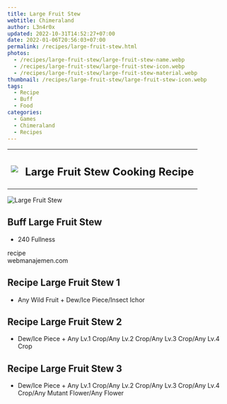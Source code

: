 ```yaml
---
title: Large Fruit Stew
webtitle: Chimeraland
author: L3n4r0x
updated: 2022-10-31T14:52:27+07:00
date: 2022-01-06T20:56:03+07:00
permalink: /recipes/large-fruit-stew.html
photos:
  - /recipes/large-fruit-stew/large-fruit-stew-name.webp
  - /recipes/large-fruit-stew/large-fruit-stew-icon.webp
  - /recipes/large-fruit-stew/large-fruit-stew-material.webp
thumbnail: /recipes/large-fruit-stew/large-fruit-stew-icon.webp
tags:
  - Recipe
  - Buff
  - Food
categories:
  - Games
  - Chimeraland
  - Recipes
---
```


<section id="bootstrap-wrapper"><link rel="stylesheet" href="https://cdn.statically.io/gh/dimaslanjaka/Web-Manajemen/40ac3225/css/bootstrap-4.5-wrapper.css"/><div class="row mb-2"><div class="col-md-12 mb-2"><table class="table" id="post-info"><tbody><tr><td><img class="d-inline-block me-2" src="/chimeraland/recipes/large-fruit-stew/large-fruit-stew-icon.webp" width="auto" height="auto"/></td><td><h1 class="fs-5">Large Fruit Stew Cooking Recipe</h1></td></tr></tbody></table></div></div><div class="card mb-2"><div class="row g-0"><div class="col-sm-4 position-relative mb-2"><img src="/chimeraland/recipes/large-fruit-stew/large-fruit-stew-material.webp" class="card-img fit-cover w-100 h-100" alt="Large Fruit Stew" data-fancybox="true"/></div><div class="col-sm-8 mb-2"><div class="card-body"><h2 class="card-title fs-5">Buff Large Fruit Stew</h2><div class="card-text"><ul><li>240 Fullness</li></ul></div><span class="badge rounded-pill bg-dark">recipe</span></div><div class="card-footer text-end text-muted">webmanajemen.com</div></div></div></div><div class="row mb-2"><div class="col-12 col-lg-6 recipe-item mb-2"><div class="card"><div class="card-body"><h2 class="card-title fs-5">Recipe Large Fruit Stew 1</h2><div class="card-text"><ul><li>Any Wild Fruit<span> + </span>Dew/Ice Piece/Insect Ichor</li></ul></div></div></div></div><div class="col-12 col-lg-6 recipe-item mb-2"><div class="card"><div class="card-body"><h2 class="card-title fs-5">Recipe Large Fruit Stew 2</h2><div class="card-text"><ul><li>Dew/Ice Piece<span> + </span>Any Lv.1 Crop/Any Lv.2 Crop/Any Lv.3 Crop/Any Lv.4 Crop</li></ul></div></div></div></div><div class="col-12 col-lg-6 recipe-item mb-2"><div class="card"><div class="card-body"><h2 class="card-title fs-5">Recipe Large Fruit Stew 3</h2><div class="card-text"><ul><li>Dew/Ice Piece<span> + </span>Any Lv.1 Crop/Any Lv.2 Crop/Any Lv.3 Crop/Any Lv.4 Crop/Any Mutant Flower/Any Flower</li></ul></div></div></div></div></div></section>